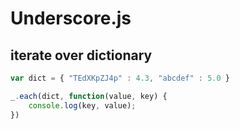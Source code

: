# Underscore.js

## iterate over dictionary

```javascript
var dict = { "TEdXKpZJ4p" : 4.3, "abcdef" : 5.0 }

_.each(dict, function(value, key) { 
    console.log(key, value); 
})
```
